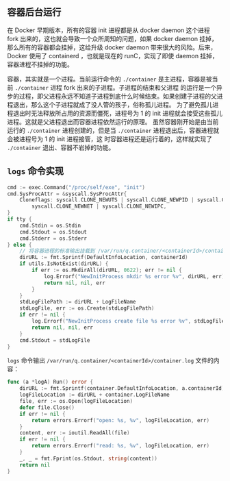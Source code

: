 ## 容器后台运行

在 Docker 早期版本，所有的容器 init 进程都是从 docker daemon 这个进程 fork 出来的，这也就会导致一个众所周知的问题，如果 docker daemon 挂掉，
那么所有的容器都会挂掉，这给升级 docker daemon 带来很大的风险。后来，Docker 使用了 containerd ，也就是现在的 runC，实现了即使 daemon 挂掉，
容器进程不挂掉的功能。

容器，其实就是一个进程。当前运行命令的 `./container` 是主进程，容器是被当前 `./container` 进程 fork 出来的子进程。子进程的结束和父进程
的运行是一个异步的过程，即父进程永远不知道子进程到底什么时候结束。如果创建子进程的父进程退出，那么这个子进程就成了没人管的孩子，俗称孤儿进程。
为了避免孤儿进程退出时无法释放所占用的资源而僵死，进程号为 1 的 init 进程就会接受这些孤儿进程。这就是父进程退出而容器进程依然运行的原理。
虽然容器刚开始是由当前运行的 `./container` 进程创建的，但是当 `./container` 进程退出后，容器进程就会被进程号为 1 的 init 进程接管，这
时容器进程还是运行着的，这样就实现了 `./container` 退出、容器不岩掉的功能。

## `logs` 命令实现

```go
cmd := exec.Command("/proc/self/exe", "init")
cmd.SysProcAttr = &syscall.SysProcAttr{
    Cloneflags: syscall.CLONE_NEWUTS | syscall.CLONE_NEWPID | syscall.CLONE_NEWNS |
        syscall.CLONE_NEWNET | syscall.CLONE_NEWIPC,
}
if tty {
    cmd.Stdin = os.Stdin
    cmd.Stdout = os.Stdout
    cmd.Stderr = os.Stderr
} else {
    // 将容器进程的标准输出挂载到 /var/run/q.container/<containerId>/container.log 文件中
    dirURL := fmt.Sprintf(DefaultInfoLocation, containerId)
    if utils.IsNotExist(dirURL) {
        if err := os.MkdirAll(dirURL, 0622); err != nil {
            log.Errorf("NewInitProcess mkdir %s error %v", dirURL, err)
            return nil, nil, err
        }
    }
    stdLogFilePath := dirURL + LogFileName
    stdLogFile, err := os.Create(stdLogFilePath)
    if err != nil {
        log.Errorf("NewInitProcess create file %s error %v", stdLogFilePath, err)
        return nil, nil, err
    }
    cmd.Stdout = stdLogFile
}
```

`logs` 命令输出 `/var/run/q.container/<containerId>/container.log` 文件的内容：

```go
func (a *logA) Run() error {
	dirURL := fmt.Sprintf(container.DefaultInfoLocation, a.containerId)
	logFileLocation := dirURL + container.LogFileName
	file, err := os.Open(logFileLocation)
	defer file.Close()
	if err != nil {
		return errors.Errorf("open: %s, %v", logFileLocation, err)
	}
	content, err := ioutil.ReadAll(file)
	if err != nil {
		return errors.Errorf("read: %s, %v", logFileLocation, err)
	}
	_, _ = fmt.Fprint(os.Stdout, string(content))
	return nil
}
```
